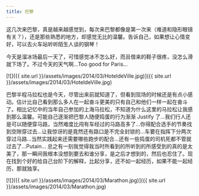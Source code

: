 ```yaml
---
title: 巴黎
---
```


这几次来巴黎，真是越来越感觉到，每次来巴黎都像是第一次来（难道和隐形眼镜有关？），还是那些熟悉的地方，却感觉无比的温馨。告诉自己，如果想让心情变好，可以去火车站听听陌生人谈的钢琴！

今天是溜冰场最后一天了，可惜感觉冰不怎么好，而且借来的鞋子很疼，没怎么滑就下场了。不过今天的天气啊...Too good for Paris...

[![]({{ site.url }}/assets/images/2014/03/HoteldeVille.jpg)]({{ site.url }}/assets/images/2014/03/HoteldeVille.jpg)

巴黎半程马拉松也是今天，尽管出来前就知道了，但看到现场的时候还是有点小感动。估计比自己看到那么多人在一起奋斗更美的只有自己和他们一样一起在奋斗了。相比记忆中的当年自己参加的上海马拉松，不知道为什么这里的马拉松让我感到那么温馨。可能自己逐渐把巴黎人随便捣蛋的行为渐渐 Justify 了...我们行人还是可以随便穿马路，当然难度比闯有车经过的马路高多了...你得配合选手的节奏找到空隙穿过去...让我惊讶的是竟然还有路口是不完全封锁的...车要在指挥下分两次穿过马路...当然实践起来还需要哪些跑步的配合...还有一些捣蛋的司机死都不管就过去了...Putain...
总之有一刻我觉得我当时所看到的所听到的所感受到的真的是太美了，那一瞬间我根本没想到要去和谁分享，是之后才想到的，然后也忍住了。现在找到个好的给自己台阶下的解释，比起分享，还不如一起经历，如果不能一起经历，那就独享。

[![]({{ site.url }}/assets/images/2014/03/Marathon.jpg)]({{ site.url }}/assets/images/2014/03/Marathon.jpg)
